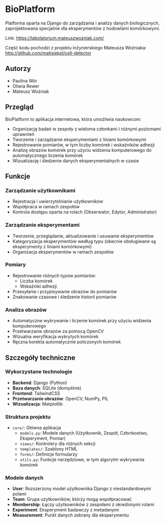 # BioPlatform

Platforma oparta na Django do zarządzania i analizy danych biologicznych, zaprojektowana specjalnie dla eksperymentów z hodowlami komórkowymi.

Link: https://labolatorium.mateuszwozniak.com/

Część kodu pochodzi z projektu inżynierskiego Mateusza Woźniaka: http://github.com/matisiekpl/cell-detector

## Autorzy
- Paulina Wór
- Oliwia Rewer
- Mateusz Woźniak

## Przegląd

BioPlatform to aplikacja internetowa, która umożliwia naukowcom:

- Organizację badań w zespoły z wieloma członkami i różnymi poziomami uprawnień
- Tworzenie i zarządzanie eksperymentami z liniami komórkowymi
- Rejestrowanie pomiarów, w tym liczby komórek i wskaźników adhezji
- Analizę obrazów komórek przy użyciu widzenia komputerowego do automatycznego liczenia komórek
- Wizualizację i śledzenie danych eksperymentalnych w czasie

## Funkcje

### Zarządzanie użytkownikami
- Rejestracja i uwierzytelnianie użytkowników
- Współpraca w ramach zespołów
- Kontrola dostępu oparta na rolach (Obserwator, Edytor, Administrator)

### Zarządzanie eksperymentami
- Tworzenie, przeglądanie, aktualizowanie i usuwanie eksperymentów
- Kategoryzacja eksperymentów według typu (obecnie obsługiwane są eksperymenty z liniami komórkowymi)
- Organizacja eksperymentów w ramach zespołów

### Pomiary
- Rejestrowanie różnych typów pomiarów:
  - Liczba komórek
  - Wskaźniki adhezji
- Przesyłanie i przypisywanie obrazów do pomiarów
- Znakowanie czasowe i śledzenie historii pomiarów

### Analiza obrazów
- Automatyczne wykrywanie i liczenie komórek przy użyciu widzenia komputerowego
- Przetwarzanie obrazów za pomocą OpenCV
- Wizualna weryfikacja wykrytych komórek
- Ręczna korekta automatycznie policzonych komórek

## Szczegóły techniczne

### Wykorzystane technologie
- **Backend**: Django (Python)
- **Baza danych**: SQLite (domyślnie)
- **Frontend**: TailwindCSS
- **Przetwarzanie obrazów**: OpenCV, NumPy, PIL
- **Wizualizacja**: Matplotlib

### Struktura projektu
- `core/`: Główna aplikacja
  - `models.py`: Modele danych (Użytkownik, Zespół, Członkostwo, Eksperyment, Pomiar)
  - `views/`: Kontrolery dla różnych sekcji
  - `templates/`: Szablony HTML
  - `forms/`: Definicje formularzy
  - `utils.py`: Funkcje narzędziowe, w tym algorytm wykrywania komórek

### Modele danych
- **User**: Rozszerzony model użytkownika Django z niestandardowymi polami
- **Team**: Grupa użytkowników, którzy mogą współpracować
- **Membership**: Łączy użytkowników z zespołami z określonymi rolami
- **Experiment**: Eksperyment badawczy z metadanymi
- **Measurement**: Punkt danych zebrany dla eksperymentu
